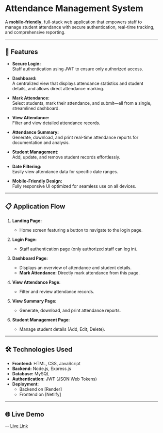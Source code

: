 # Attendance Management System

A **mobile-friendly**, full-stack web application that empowers staff to manage student attendance with secure authentication, real-time tracking, and comprehensive reporting.

---

## 🚀 Features

- **Secure Login:**  
  Staff authentication using JWT to ensure only authorized access.

- **Dashboard:**  
  A centralized view that displays attendance statistics and student details, and allows direct attendance marking.

- **Mark Attendance:**  
  Select students, mark their attendance, and submit—all from a single, streamlined dashboard.

- **View Attendance:**  
  Filter and view detailed attendance records.

- **Attendance Summary:**  
  Generate, download, and print real-time attendance reports for documentation and analysis.

- **Student Management:**  
  Add, update, and remove student records effortlessly.

- **Date Filtering:**  
  Easily view attendance data for specific date ranges.

- **Mobile-Friendly Design:**  
  Fully responsive UI optimized for seamless use on all devices.

---

## 📋 Application Flow

1. **Landing Page:**  
   - Home screen featuring a button to navigate to the login page.

2. **Login Page:**  
   - Staff authentication page (only authorized staff can log in).

3. **Dashboard Page:**  
   - Displays an overview of attendance and student details.  
   - **Mark Attendance:** Directly mark attendance from this page.

4. **View Attendance Page:**  
   - Filter and review attendance records.

5. **View Summary Page:**  
   - Generate, download, and print attendance reports.

6. **Student Management Page:**  
   - Manage student details (Add, Edit, Delete).

---

## 🛠 Technologies Used

- **Frontend:** HTML, CSS, JavaScript  
- **Backend:** Node.js, Express.js  
- **Database:** MySQL  
- **Authentication:** JWT (JSON Web Tokens)  
- **Deployment:**  
  - Backend on [Render] 
  - Frontend on [Netlify]

---

## 🌐 Live Demo
-- [Live Link](#)


